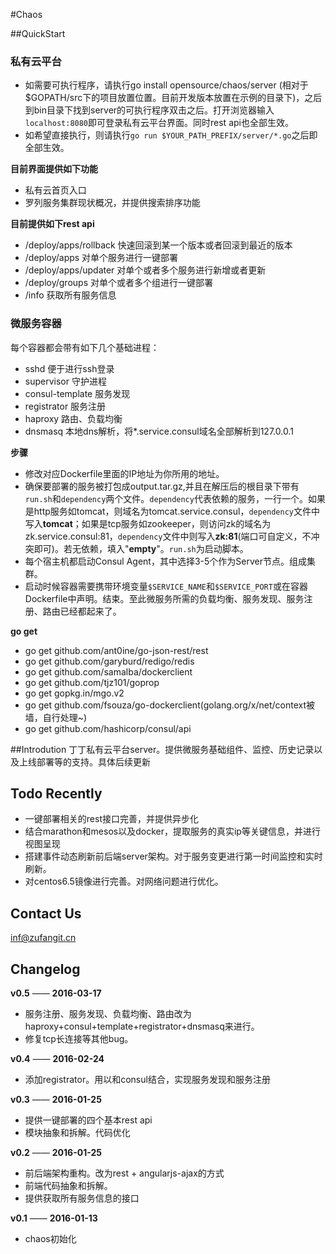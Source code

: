 #Chaos

##QuickStart
### 私有云平台
+ 如需要可执行程序，请执行go install opensource/chaos/server (相对于$GOPATH/src下的项目放置位置。目前开发版本放置在示例的目录下)，之后到bin目录下找到server的可执行程序双击之后。打开浏览器输入`localhost:8080`即可登录私有云平台界面。同时rest api也全部生效。
+ 如希望直接执行，则请执行`go run $YOUR_PATH_PREFIX/server/*.go`之后即全部生效。

**目前界面提供如下功能**
+ 私有云首页入口
+ 罗列服务集群现状概况，并提供搜索排序功能

**目前提供如下rest api**
+ /deploy/apps/rollback 快速回滚到某一个版本或者回滚到最近的版本
+ /deploy/apps 对单个服务进行一键部署
+ /deploy/apps/updater 对单个或者多个服务进行新增或者更新
+ /deploy/groups 对单个或者多个组进行一键部署
+ /info 获取所有服务信息

### 微服务容器
每个容器都会带有如下几个基础进程：
+ sshd 便于进行ssh登录
+ supervisor 守护进程
+ consul-template 服务发现
+ registrator 服务注册
+ haproxy 路由、负载均衡
+ dnsmasq 本地dns解析，将*.service.consul域名全部解析到127.0.0.1

**步骤**
+ 修改对应Dockerfile里面的IP地址为你所用的地址。
+ 确保要部署的服务被打包成output.tar.gz,并且在解压后的根目录下带有`run.sh`和`dependency`两个文件。`dependency`代表依赖的服务，一行一个。如果是http服务如tomcat，则域名为tomcat.service.consul，`dependency`文件中写入**tomcat**；如果是tcp服务如zookeeper，则访问zk的域名为zk.service.consul:81，`dependency`文件中则写入**zk:81**(端口可自定义，不冲突即可)。若无依赖，填入"**empty**"。`run.sh`为启动脚本。
+ 每个宿主机都启动Consul Agent，其中选择3-5个作为Server节点。组成集群。
+ 启动时候容器需要携带环境变量`$SERVICE_NAME`和`$SERVICE_PORT`或在容器Dockerfile中声明。结束。至此微服务所需的负载均衡、服务发现、服务注册、路由已经都起来了。

**go get**
+ go get github.com/ant0ine/go-json-rest/rest
+ go get github.com/garyburd/redigo/redis
+ go get github.com/samalba/dockerclient
+ go get github.com/tjz101/goprop
+ go get gopkg.in/mgo.v2
+ go get github.com/fsouza/go-dockerclient(golang.org/x/net/context被墙，自行处理~)
+ go get github.com/hashicorp/consul/api  

##Introdution
丁丁私有云平台server。提供微服务基础组件、监控、历史记录以及上线部署等的支持。具体后续更新

## Todo Recently
+ 一键部署相关的rest接口完善，并提供异步化
+ 结合marathon和mesos以及docker，提取服务的真实ip等关键信息，并进行视图呈现
+ 搭建事件动态刷新前后端server架构。对于服务变更进行第一时间监控和实时刷新。
+ 对centos6.5镜像进行完善。对网络问题进行优化。

## Contact Us
inf@zufangit.cn

## Changelog

**v0.5** —— **2016-03-17**
+ 服务注册、服务发现、负载均衡、路由改为haproxy+consul+template+registrator+dnsmasq来进行。
+ 修复tcp长连接等其他bug。

**v0.4** —— **2016-02-24**
+ 添加registrator。用以和consul结合，实现服务发现和服务注册

**v0.3** —— **2016-01-25**
+ 提供一键部署的四个基本rest api
+ 模块抽象和拆解。代码优化

**v0.2** —— **2016-01-25**
+ 前后端架构重构。改为rest + angularjs-ajax的方式
+ 前端代码抽象和拆解。
+ 提供获取所有服务信息的接口

**v0.1** —— **2016-01-13**
+ chaos初始化
